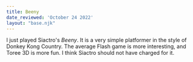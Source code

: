 ```yaml
---
title: Beeny
date_reviewed: 'October 24 2022'
layout: "base.njk"
---
```


I just played Siactro's _Beeny_. It is a very simple platformer in
the style of Donkey Kong Country. The average Flash game is more
interesting, and Toree 3D is more fun. I think Siactro should not have
charged for it.
